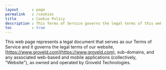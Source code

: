 ```yaml
---
layout      : page
permalink   : /cookies
title       : Cookie Policy
description : This Terms of Service governs the legal terms of this website, sub-domains, and any associated web-based and mobile applications.
toc         : true
---
```


This web page represents a legal document that serves as our Terms of Service and it governs the legal terms of our website, [https://www.groveld.com](https://www.groveld.com), sub-domains, and any associated web-based and mobile applications (collectively, "Website"), as owned and operated by Groveld Technologies.
